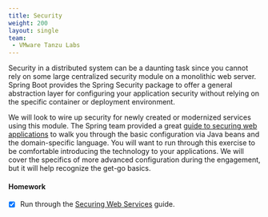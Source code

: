```yaml
---
title: Security
weight: 200
layout: single
team:
 - VMware Tanzu Labs
---
```


Security in a distributed system can be a daunting task since you cannot rely on some large centralized security module on a monolithic web server. Spring Boot provides the Spring Security package to offer a general abstraction layer for configuring your application security without relying on the specific container or deployment environment.

We will look to wire up security for newly created or modernized services using this module. The Spring team provided a great [guide to securing web applications](https://spring.io/guides/gs/securing-web/) to walk you through the basic configuration via Java beans and the domain-specific language. You will want to run through this exercise to be comfortable introducing the technology to your applications. We will cover the specifics of more advanced configuration during the engagement, but it will help recognize the get-go basics.

#### Homework

- [x] Run through the [Securing Web Services](https://spring.io/guides/gs/securing-web/) guide.

